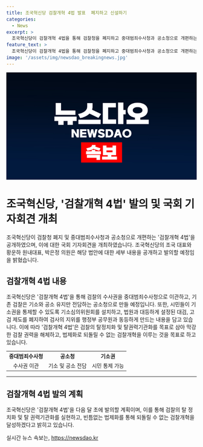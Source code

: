 ```yaml
---
title: 조국혁신당 검찰개혁 4법 발표  폐지하고 신설하기
categories:
  - News
excerpt: >
  조국혁신당이 검찰개혁 4법을 통해 검찰청을 폐지하고 중대범죄수사청과 공소청으로 개편하는 내용을 공개했습니다. 이에 따라 검찰의 수사권을 중대범죄수사청으로 이관하고, 기존 검찰은 기소와 공소 유지만 전담하는 공소청으로 만들 계획이며, 기소권을 시민들이 통제할 수 있는 기소심의위원회를 설치할 예정입니다. 또한, 검사의 지위를 행정부 공무원과 같도록 하고, 특권의 상징인 검사장 제도를 폐지할 예정이며, 이에 대한 법안은 다음 달 초에 발의할 예정입니다. 해당 법안은 검찰의 탈 정치화와 탈 권력기관화를 목표로 하며, 막강한 검찰 권력을 해체하고, 법제화로 되돌릴 수 없는 검찰개혁을 이루겠다고 밝혔습니다.
feature_text: >
  조국혁신당이 검찰개혁 4법을 통해 검찰청을 폐지하고 중대범죄수사청과 공소청으로 개편하는 내용을 공개했습니다. 이에 따라 검찰의 수사권을 중대범죄수사청으로 이관하고, 기존 검찰은 기소와 공소 유지만 전담하는 공소청으로 만들 계획이며, 기소권을 시민들이 통제할 수 있는 기소심의위원회를 설치할 예정입니다. 또한, 검사의 지위를 행정부 공무원과 같도록 하고, 특권의 상징인 검사장 제도를 폐지할 예정이며, 이에 대한 법안은 다음 달 초에 발의할 예정입니다. 해당 법안은 검찰의 탈 정치화와 탈 권력기관화를 목표로 하며, 막강한 검찰 권력을 해체하고, 법제화로 되돌릴 수 없는 검찰개혁을 이루겠다고 밝혔습니다.
image: '/assets/img/newsdao_breakingnews.jpg'
---
```


<p><img src="/assets/img/newsdao_breakingnews.jpg" alt="koreaapp 속보" /></p>

<h1>조국혁신당, '검찰개혁 4법' 발의 및 국회 기자회견 개최</h1>

<p data-ke-size="size16">조국혁신당이 검찰청 폐지 및 중대범죄수사청과 공소청으로 개편하는 '검찰개혁 4법'을 공개하였으며, 이에 대한 국회 기자회견을 개최하였습니다. 조국혁신당의 조국 대표와 황운하 원내대표, 박은정 의원은 해당 법안에 대한 세부 내용을 공개하고 발의할 예정임을 밝혔습니다.</p>

<h2 data-ke-size="size26">검찰개혁 4법 내용</h2>

<p data-ke-size="size16">조국혁신당은 '검찰개혁 4법'을 통해 검찰의 수사권을 중대범죄수사청으로 이관하고, 기존 검찰은 기소와 공소 유지만 전담하는 공소청으로 만들 예정입니다. 또한, 시민들이 기소권을 통제할 수 있도록 기소심의위원회를 설치하고, 법원과 대등하게 설정된 대검, 고검 제도를 폐지하여 검사의 지위를 행정부 공무원과 동등하게 만드는 내용을 담고 있습니다. 이에 따라 '검찰개혁 4법'은 검찰의 탈정치화 및 탈권력기관화를 목표로 삼아 막강한 검찰 권력을 해체하고, 법제화로 되돌릴 수 없는 검찰개혁을 이루는 것을 목표로 하고 있습니다.</p>

<table>
  <tr>
    <td style="text-align: center; height: 17px;"><b>중대범죄수사청</b></td>
    <td style="text-align: center; height: 17px;"><b>공소청</b></td>
    <td style="text-align: center; height: 17px;"><b>기소권</b></td>
  </tr>
  <tr>
    <td style="text-align: center; height: 17px;">수사권 이관</td>
    <td style="text-align: center; height: 17px;">기소 및 공소 전담</td>
    <td style="text-align: center; height: 17px;">시민 통제 가능</td>
  </tr>
</table>

<hr>

<h2 data-ke-size="size26">검찰개혁 4법 발의 계획</h2>

<p data-ke-size="size16">조국혁신당은 '검찰개혁 4법'을 다음 달 초에 발의할 계획이며, 이를 통해 검찰의 탈 정치화 및 탈 권력기관화를 실현하고, 빈틈없는 법제화를 통해 되돌릴 수 없는 검찰개혁을 달성하겠다고 밝히고 있습니다.</p>
실시간 뉴스 속보는, <a href="https://newsdao.kr" rel="dofollow">https://newsdao.kr</a>


